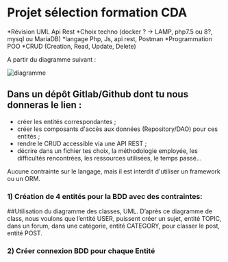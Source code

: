 # Projet sélection formation CDA


*Révision UML Api Rest
*Choix techno (docker ? -> LAMP, php7.5 ou 8?, mysql ou MariaDB)
*langage Php, Js, api rest, Postman
*Programmation POO
*CRUD (Creation, Read, Update, Delete)

A partir du diagramme suivant :

![diagramme](./cda.PNG)

## Dans un dépôt Gitlab/Github dont tu nous donneras le lien :
* créer les entités correspondantes ;
* créer les composants d'accès aux données (Repository/DAO) pour ces entités ;
* rendre le CRUD accessible via une API REST ;
* décrire dans un fichier tes choix, la méthodologie employée, les difficultés rencontrées, les ressources utilisées, le temps passé…

Aucune contrainte sur le langage, mais il est interdit d'utiliser un framework ou un ORM.


### 1) Création de 4 entités pour la BDD avec des contraintes:
##Utilisation du diagramme des classes, UML.
D’après ce diagramme de class, nous voulons que l’entité USER, puissent créer un sujet, entité TOPIC, dans un forum, dans une catégorie, entité CATEGORY, pour classer le post, entité POST.

### 2) Créer connexion BDD pour chaque Entité
